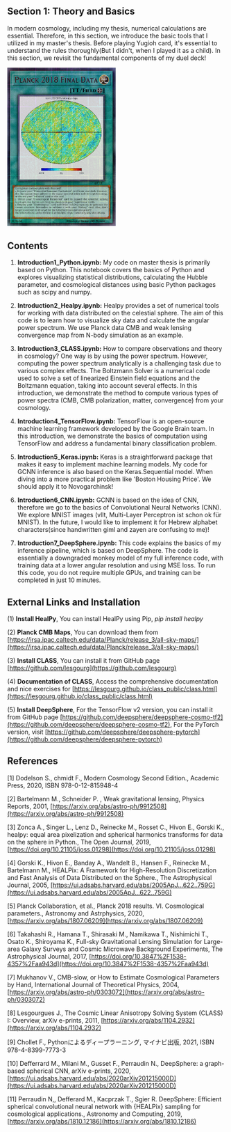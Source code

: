 ## Section 1: Theory and Basics
In modern cosmology, including my thesis, numerical calculations are essential. Therefore, in this section, we introduce the basic tools that I utilized in my master's thesis. Before playing Yugioh card, it's essential to understand the rules thoroughly(But I didn't, when I played it as a child). In this section, we revisit the fundamental components of my duel deck!

[<img src="Yugioh_Planck.png" width="250"/>](Yugioh_Planck.png)

## Contents

1. **Introduction1_Python.ipynb:** My code on master thesis is primarily based on Python. This notebook covers the basics of Python and explores visualizing statistical distributions, calculating the Hubble parameter, and cosmological distances using basic Python packages such as scipy and numpy.
   
2. **Introduction2_Healpy.ipynb:** Healpy provides a set of numerical tools for working with data distributed on the celestial sphere. The aim of this code is to learn how to visualize sky data and calculate the angular power spectrum. We use Planck data CMB and weak lensing convergence map from N-body simulation as an example.

3. **Introduction3_CLASS.ipynb:** How to compare observations and theory in cosmology? One way is by using the power spectrum. However, computing the power spectrum analytically is a challenging task due to various complex effects. The Boltzmann Solver is a numerical code used to solve a set of linearized Einstein field equations and the Boltzmann equation, taking into account several effects. In this introduction, we demonstrate the method to compute various types of power spectra (CMB, CMB polarization, matter, convergence) from your cosmology.

4. **Introduction4_TensorFlow.ipynb:** TensorFlow is an open-source machine learning framework developed by the Google Brain team. In this introduction, we demonstrate the basics of computation using TensorFlow and address a fundamental binary classification problem. 

5. **Introduction5_Keras.ipynb:** Keras is a straightforward package that makes it easy to implement machine learning models. My code for GCNN inference is also based on the Keras.Sequential model. When diving into a more practical problem like 'Boston Housing Price'. We should apply it to Novogarchinsk!

6. **Introduction6_CNN.ipynb:** GCNN is based on the idea of CNN, therefore we go to the basics of Convolutional Neural Networks (CNN). We explore MNIST images (vllt, Multi-Layer Perceptron ist schon ok für MNIST). In the future, I would like to implement it for Hebrew alphabet characters(since handwritten giml and zayen are confusing to me)!

7. **Introduction7_DeepSphere.ipynb:**  This code explains the basics of my inference pipeline, which is based on DeepSphere. The code is essentially a downgraded monkey model of my full inference code, with training data at a lower angular resolution and using MSE loss. To run this code, you do not require multiple GPUs, and training can be completed in just 10 minutes.

## External Links and Installation
(1) **Install HealPy**, You can install HealPy using Pip, *pip install healpy*

(2) **Planck CMB Maps**, You can download them from [https://irsa.ipac.caltech.edu/data/Planck/release_3/all-sky-maps/](https://irsa.ipac.caltech.edu/data/Planck/release_3/all-sky-maps/)

(3) **Install CLASS**, You can install it from GitHub page [https://github.com/lesgourg](https://github.com/lesgourg)

(4) **Documentation of CLASS**, Access the comprehensive documentation and nice exercises for  [https://lesgourg.github.io/class_public/class.html](https://lesgourg.github.io/class_public/class.html)

(5) **Install DeepSphere**, For the TensorFlow v2 version, you can install it from GitHub page [https://github.com/deepsphere/deepsphere-cosmo-tf2](https://github.com/deepsphere/deepsphere-cosmo-tf2), For the PyTorch version, visit [https://github.com/deepsphere/deepsphere-pytorch](https://github.com/deepsphere/deepsphere-pytorch)


## References
[1] Dodelson S., chmidt F., Modern Cosmology Second Edition., Academic Press, 2020, ISBN 978-0-12-815948-4

[2] Bartelmann M., Schneider P. , Weak gravitational lensing, Physics Reports, 2001, [https://arxiv.org/abs/astro-ph/9912508](https://arxiv.org/abs/astro-ph/9912508)

[3] Zonca A., Singer L., Lenz D., Reinecke M., Rosset C., Hivon E., Gorski K., healpy: equal area pixelization and spherical harmonics transforms for data on the sphere in Python., The Open Journal, 2019, [https://doi.org/10.21105/joss.01298](https://doi.org/10.21105/joss.01298) 

[4] Gorski K., Hivon E., Banday A., Wandelt B., Hansen F., Reinecke M., Bartelmann M., HEALPix: A Framework for High-Resolution Discretization and Fast Analysis of Data Distributed on the Sphere., The Astrophysical Journal, 2005, [https://ui.adsabs.harvard.edu/abs/2005ApJ...622..759G](https://ui.adsabs.harvard.edu/abs/2005ApJ...622..759G)

[5] Planck Collaboration, et al., Planck 2018 results. VI. Cosmological parameters., Astronomy and Astrphysics, 2020, [https://arxiv.org/abs/1807.06209](https://arxiv.org/abs/1807.06209)

[6] Takahashi R., Hamana T., Shirasaki M., Namikawa T., Nishimichi T., Osato K., Shiroyama K., Full-sky Gravitational Lensing Simulation for Large-area Galaxy Surveys and Cosmic Microwave Background Experiments, The Astrophysical Journal, 2017, [https://doi.org/10.3847%2F1538-4357%2Faa943d](https://doi.org/10.3847%2F1538-4357%2Faa943d)

[7] Mukhanov V., CMB-slow, or How to Estimate Cosmological Parameters by Hand, International Journal of Theoretical Physics, 2004, [https://arxiv.org/abs/astro-ph/0303072](https://arxiv.org/abs/astro-ph/0303072)

[8] Lesgourgues J., The Cosmic Linear Anisotropy Solving System (CLASS) I: Overview, arXiv e-prints, 2011, [https://arxiv.org/abs/1104.2932](https://arxiv.org/abs/1104.2932)

[9] Chollet F., Pythonによるディープラーニング, マイナビ出版, 2021, ISBN 978-4-8399-7773-3

[10] Defferrard M., Milani M., Gusset F., Perraudin N., DeepSphere: a graph-based spherical CNN, arXiv e-prints, 2020, [https://ui.adsabs.harvard.edu/abs/2020arXiv201215000D](https://ui.adsabs.harvard.edu/abs/2020arXiv201215000D)

[11] Perraudin N,, Defferard M., Kacprzak T., Sgier R. DeepSphere: Efficient spherical convolutional neural network with {HEALPix} sampling for cosmological applications., Astronomy and Computing, 2019, [https://arxiv.org/abs/1810.12186](https://arxiv.org/abs/1810.12186)

 
 
